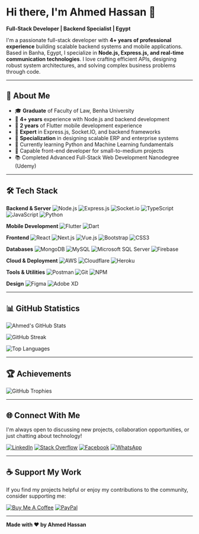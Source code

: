 # Hi there, I'm Ahmed Hassan 👋

**Full-Stack Developer | Backend Specialist | Egypt**

I'm a passionate full-stack developer with **4+ years of professional experience** building scalable backend systems and mobile applications. Based in Banha, Egypt, I specialize in **Node.js, Express.js, and real-time communication technologies**. I love crafting efficient APIs, designing robust system architectures, and solving complex business problems through code.

---

## 🚀 About Me

- 🎓 **Graduate** of Faculty of Law, Benha University
- 💼 **4+ years** experience with Node.js and backend development
- 📱 **2 years** of Flutter mobile development experience
- 🔧 **Expert** in Express.js, Socket.IO, and backend frameworks
- 🎯 **Specialization** in designing scalable ERP and enterprise systems
- 🌱 Currently learning Python and Machine Learning fundamentals
- 💪 Capable front-end developer for small-to-medium projects
- 📚 Completed Advanced Full-Stack Web Development Nanodegree (Udemy)

---

## 🛠️ Tech Stack

**Backend & Server**
![Node.js](https://img.shields.io/badge/node.js-6DA55F?style=for-the-badge&logo=node.js&logoColor=white)
![Express.js](https://img.shields.io/badge/express.js-%23404d59.svg?style=for-the-badge&logo=express&logoColor=%2361DAFB)
![Socket.io](https://img.shields.io/badge/Socket.io-black?style=for-the-badge&logo=socket.io&badgeColor=010101)
![TypeScript](https://img.shields.io/badge/typescript-%23007ACC.svg?style=for-the-badge&logo=typescript&logoColor=white)
![JavaScript](https://img.shields.io/badge/javascript-%23323330.svg?style=for-the-badge&logo=javascript&logoColor=%23F7DF1E)
![Python](https://img.shields.io/badge/python-3670A0?style=for-the-badge&logo=python&logoColor=ffdd54)

**Mobile Development**
![Flutter](https://img.shields.io/badge/Flutter-%2302569B.svg?style=for-the-badge&logo=Flutter&logoColor=white)
![Dart](https://img.shields.io/badge/dart-%230175C2.svg?style=for-the-badge&logo=dart&logoColor=white)

**Frontend**
![React](https://img.shields.io/badge/react-%2320232a.svg?style=for-the-badge&logo=react&logoColor=%2361DAFB)
![Next.js](https://img.shields.io/badge/Next-black?style=for-the-badge&logo=next.js&logoColor=white)
![Vue.js](https://img.shields.io/badge/vuejs-%2335495e.svg?style=for-the-badge&logo=vuedotjs&logoColor=%234FC08D)
![Bootstrap](https://img.shields.io/badge/bootstrap-%23563D7C.svg?style=for-the-badge&logo=bootstrap&logoColor=white)
![CSS3](https://img.shields.io/badge/css3-%231572B6.svg?style=for-the-badge&logo=css3&logoColor=white)

**Databases**
![MongoDB](https://img.shields.io/badge/MongoDB-%234ea94b.svg?style=for-the-badge&logo=mongodb&logoColor=white)
![MySQL](https://img.shields.io/badge/mysql-%2300f.svg?style=for-the-badge&logo=mysql&logoColor=white)
![Microsoft SQL Server](https://img.shields.io/badge/Microsoft%20SQL%20Sever-CC2927?style=for-the-badge&logo=microsoft%20sql%20server&logoColor=white)
![Firebase](https://img.shields.io/badge/firebase-%23039BE5.svg?style=for-the-badge&logo=firebase&logoColor=white)

**Cloud & Deployment**
![AWS](https://img.shields.io/badge/AWS-%23FF9900.svg?style=for-the-badge&logo=amazon-aws&logoColor=white)
![Cloudflare](https://img.shields.io/badge/Cloudflare-F38020?style=for-the-badge&logo=Cloudflare&logoColor=white)
![Heroku](https://img.shields.io/badge/heroku-%23430098.svg?style=for-the-badge&logo=heroku&logoColor=white)

**Tools & Utilities**
![Postman](https://img.shields.io/badge/Postman-FF6C37?style=for-the-badge&logo=postman&logoColor=white)
![Git](https://img.shields.io/badge/git-%23F05033.svg?style=for-the-badge&logo=git&logoColor=white)
![NPM](https://img.shields.io/badge/NPM-%23000000.svg?style=for-the-badge&logo=npm&logoColor=white)

**Design**
![Figma](https://img.shields.io/badge/figma-%23F24E1E.svg?style=for-the-badge&logo=figma&logoColor=white)
![Adobe XD](https://img.shields.io/badge/Adobe%20XD-470137?style=for-the-badge&logo=Adobe%20XD&logoColor=#FF61F6)

---

## 📊 GitHub Statistics

![Ahmed's GitHub Stats](https://github-readme-stats.vercel.app/api?username=ahmedha31&theme=blueberry&hide_border=false&include_all_commits=true&count_private=true)

![GitHub Streak](https://github-readme-streak-stats.herokuapp.com/?user=ahmedha31&theme=blueberry&hide_border=false)

![Top Languages](https://github-readme-stats.vercel.app/api/top-langs/?username=ahmedha31&theme=blueberry&hide_border=false&include_all_commits=true&count_private=true&layout=compact)

---

## 🏆 Achievements

![GitHub Trophies](https://github-profile-trophy.vercel.app/?username=ahmedha31&theme=discord&no-frame=false&no-bg=true&margin-w=4)

---

## 🌐 Connect With Me

I'm always open to discussing new projects, collaboration opportunities, or just chatting about technology!

[![LinkedIn](https://img.shields.io/badge/LinkedIn-%230077B5.svg?style=for-the-badge&logo=linkedin&logoColor=white)](https://linkedin.com/in/ahmed-hassen-06b610215)
[![Stack Overflow](https://img.shields.io/badge/-Stackoverflow-FE7A16?style=for-the-badge&logo=stack-overflow&logoColor=white)](https://stackoverflow.com/users/17082510)
[![Facebook](https://img.shields.io/badge/Facebook-%231877F2.svg?style=for-the-badge&logo=Facebook&logoColor=white)](https://facebook.com/XAH1X)
[![WhatsApp](https://img.shields.io/badge/WhatsApp-25D366?style=for-the-badge&logo=whatsapp&logoColor=white)](https://wa.me/+201010538631)

---

## ☕ Support My Work

If you find my projects helpful or enjoy my contributions to the community, consider supporting me:

[![Buy Me A Coffee](https://img.shields.io/badge/Buy%20Me%20A%20Coffee-ffdd00?style=for-the-badge&logo=buy-me-a-coffee&logoColor=black)](https://www.buymeacoffee.com/Ahmed.ha)
[![PayPal](https://img.shields.io/badge/PayPal-00457C?style=for-the-badge&logo=paypal&logoColor=white)](https://paypal.me/AhmedH123)

---

**Made with ❤️ by Ahmed Hassan**
